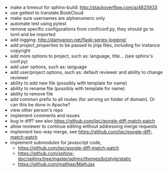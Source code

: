   - make a timeout for sphinx-build: http://stackoverflow.com/a/4825933
  - use gettext to translate BookCloud
  - make sure usernames are alphanumeric only
  - automate test using pytest
  - remove specific configurations from conf/conf.py, they should go to toml and be imported
  - add logging: http://damyanon.net/flask-series-logging/
  - add project_properties to be passed to jinja files, including for instance copyright
  - add more options to project, such as: language, title...
  (see sphinx's conf.py)
  - add user options, such as: language
  - add user/project options, such as: default reviewer and ability to change reviewer
  - ability to add new file (possibly with template for name)
  - ability to rename file (possibly with template for name)
  - ability to remove file
  - add common prefix to all routes (for serving on folder of domain). Or can this be done in Apache?
  - view other person's repo
  - implement comments and issues
  - bug in diff? see also https://github.com/lqc/google-diff-match-patch
  - allow reviewer to continue editing without addressing merge requests
  - implement two-way merge, see https://github.com/lqc/google-diff-match-patch
  - implement submodules for javascript code,
    - https://github.com/lqc/google-diff-match-patch
    - https://github.com/sphinx-doc/sphinx/tree/master/sphinx/themes/bizstyle/static
    - https://github.com/mathjax/MathJax



